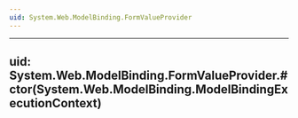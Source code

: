 ```yaml
---
uid: System.Web.ModelBinding.FormValueProvider
---
```


---
uid: System.Web.ModelBinding.FormValueProvider.#ctor(System.Web.ModelBinding.ModelBindingExecutionContext)
---
